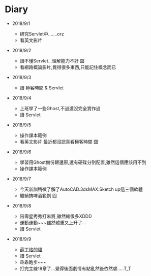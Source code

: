 # Diary

* 2018/9/1
  * 研究Servlet中.......orz
  * 看英文影片

* 2018/9/2
  * 讀不懂Servlet...理解能力不好 囧
  * 看網路概論影片,覺得很多東西,只能記住概念而已

* 2018/9/3
  * 讀 極客時間 & Servlet

* 2018/9/4
  * 上班學了一些Ghost,不過還沒完全實作過
  * 讀 Servlet

* 2018/9/5
  * 操作課本範例
  * 看英文影片 最近都沒認真看極客時間 囧

* 2018/9/6
  * 學習用Ghost備份跟還原,還有硬碟分割配置,雖然這個應該用不到
  * 操作課本範例

* 2018/9/7
  * 今天新訓稍微了解了AutoCAD.3dsMAX.Sketch up這三個軟體
  * 繼續搞啤酒範例 囧

* 2018/9/8
  * 陪壽星秀秀打麻將,雖然輸很多XDDD
  * 運動運動~~~雖然體重又上升了...
  * 讀 Servlet

* 2018/9/9
  * [薛丁格的貓](https://kknews.cc/science/p4yyy5p.html)
  * 讀 Servlet
  * 乖乖跑步~~~
  * 打完主線18章了...覺得後面劇情有點亂然後依然虐.....T_T
